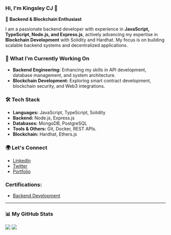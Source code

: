 ### Hi, I'm Kingsley CJ 👋  

🚀 **Backend & Blockchain Enthusiast**  

I am a passionate backend developer with experience in **JavaScript, TypeScript, Node.js, and Express.js**, actively advancing my expertise in **Blockchain Development** with Solidity and Hardhat. My focus is on building scalable backend systems and decentralized applications.  

### 🔹 What I'm Currently Working On  
- **Backend Engineering:** Enhancing my skills in API development, database management, and system architecture. 
- **Blockchain Development:** Exploring smart contract development, blockchain security, and Web3 integrations.  

### 🛠️ Tech Stack  
- **Languages:** JavaScript, TypeScript, Solidity  
- **Backend:** Node.js, Express.js  
- **Databases:** MongoDB, PostgreSQL  
- **Tools & Others:** Git, Docker, REST APIs. 
- **Blockchain:** Hardhat, Ethers.js  

### 🌍 Let's Connect  
 - [LinkedIn](https://www.linkedin.com/in/kingsleycj) 
 - [Twitter](https://x.com/kingsleycj8_)  
 - [Portfolio](https://flowcv.me/kingsleycj)
 
### Certifications:
-  [Backend Development](https://drive.google.com/file/d/16sju084HvQPE0WV2NzFZYoM1HcaNTGI6/view?usp=sharing)
---

### 📊 My GitHub Stats  
<p align="left">
  <img src="https://github-readme-stats.vercel.app/api?username=kingsleycj&show_icons=true&count_private=true&theme=gotham&hide_border=false&bg_color=00000000"/>
<a href="http://www.github.com/kingsleycj"><img src="https://github-readme-streak-stats.herokuapp.com/?user=kingsleycj&stroke=ffffff&background=1c1917&ring=0891b2&fire=0891b2&currStreakNum=ffffff&currStreakLabel=0891b2&sideNums=ffffff&sideLabels=ffffff&dates=ffffff&hide_border=true" /></a>
<!-- <img src="https://github-readme-stats.vercel.app/api/top-langs/?username=kingsleycj&layout=compact&hide_border=false&theme=gotham&bg_color=00000000"/> -->
</p>  


